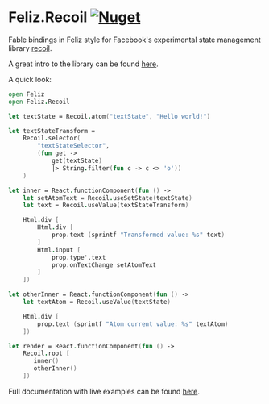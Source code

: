 # Feliz.Recoil [![Nuget](https://img.shields.io/nuget/v/Feliz.Recoil.svg?maxAge=0&colorB=brightgreen)](https://www.nuget.org/packages/Feliz.Recoil)

Fable bindings in Feliz style for Facebook's experimental state management library [recoil](https://github.com/facebookexperimental/Recoil).

A great intro to the library can be found [here](https://www.youtube.com/watch?v=_ISAA_Jt9kI).

A quick look:

```fs
open Feliz
open Feliz.Recoil

let textState = Recoil.atom("textState", "Hello world!")

let textStateTransform =
    Recoil.selector(
        "textStateSelector",
        (fun get ->
            get(textState)
            |> String.filter(fun c -> c <> 'o'))
    )

let inner = React.functionComponent(fun () ->
    let setAtomText = Recoil.useSetState(textState)
    let text = Recoil.useValue(textStateTransform)

    Html.div [
        Html.div [
            prop.text (sprintf "Transformed value: %s" text)
        ]
        Html.input [
            prop.type'.text
            prop.onTextChange setAtomText
        ]
    ])

let otherInner = React.functionComponent(fun () ->
    let textAtom = Recoil.useValue(textState)

    Html.div [
        prop.text (sprintf "Atom current value: %s" textAtom)
    ])

let render = React.functionComponent(fun () ->
    Recoil.root [
       inner()
       otherInner()
    ])
```

Full documentation with live examples can be found [here](https://shmew.github.io/Feliz.Recoil/).
